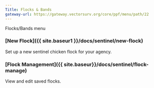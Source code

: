 ```yaml
---
Title: Flocks & Bands
gateway-url: https://gateway.vectorsurv.org/core/ppf/menu/path/22
---
```


Flocks/Bands menu

### [New Flock]({{ site.baseur1 }}/docs/sentinel/new-flock)

Set up a new sentinel chicken flock for your agency.

### [Flock Management]({{ site.baseur}}/docs/sentinel/flock-manage)

View and edit saved flocks.
